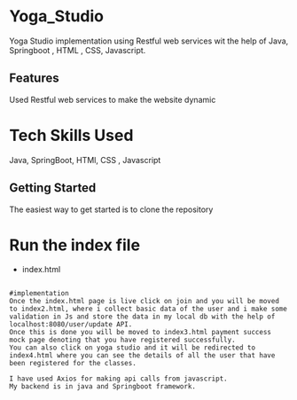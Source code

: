 # Yoga_Studio
Yoga Studio implementation using Restful web services wit the help of Java, Springboot , HTML , CSS, Javascript.

## Features
Used Restful web services to make the website dynamic

# Tech Skills Used
Java, SpringBoot, HTMl, CSS , Javascript

## Getting Started
The easiest way to get started is to clone the repository


# Run the index file
- index.html 
```

#implementation
Once the index.html page is live click on join and you will be moved to index2.html, where i collect basic data of the user and i make some validation in Js and store the data in my local db with the help of localhost:8080/user/update API.
Once this is done you will be moved to index3.html payment success mock page denoting that you have registered successfully.
You can also click on yoga studio and it will be redirected to index4.html where you can see the details of all the user that have been registered for the classes.

I have used Axios for making api calls from javascript.
My backend is in java and Springboot framework.
